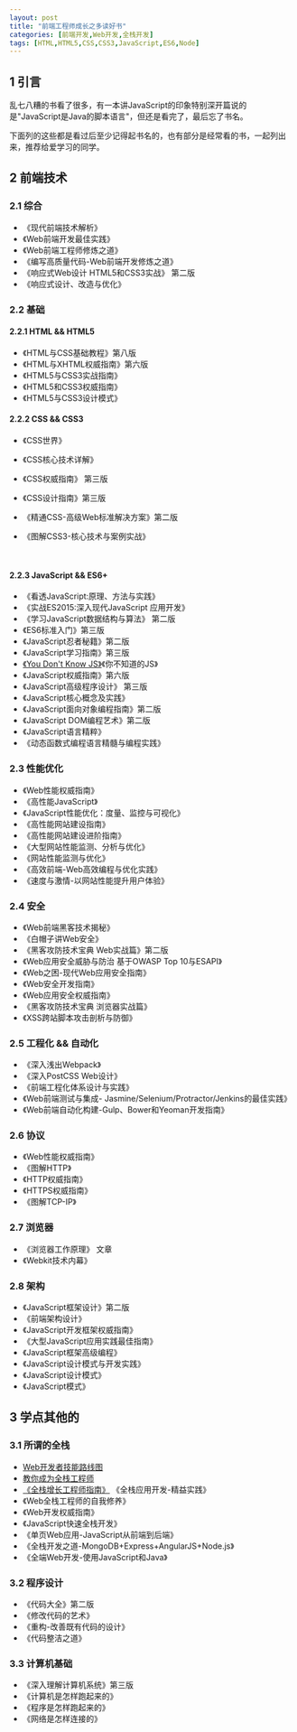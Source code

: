 ```yaml
---
layout: post
title: "前端工程师成长之多读好书"
categories: [前端开发,Web开发,全栈开发]
tags: [HTML,HTML5,CSS,CSS3,JavaScript,ES6,Node]
---
```




## 1 引言

乱七八糟的书看了很多，有一本讲JavaScript的印象特别深开篇说的是"JavaScript是Java的脚本语言"，但还是看完了，最后忘了书名。

下面列的这些都是看过后至少记得起书名的，也有部分是经常看的书，一起列出来，推荐给爱学习的同学。



## 2 前端技术

### 2.1 综合

- 《现代前端技术解析》
- 《Web前端开发最佳实践》
- 《Web前端工程师修炼之道》
- 《编写高质量代码-Web前端开发修炼之道》
- 《响应式Web设计 HTML5和CSS3实战》 第二版
- 《响应式设计、改造与优化》



### 2.2 基础

#### 2.2.1 HTML && HTML5

- 《HTML与CSS基础教程》第八版
- 《HTML与XHTML权威指南》第六版
- 《HTML5与CSS3实战指南》
- 《HTML5和CSS3权威指南》
- 《HTML5与CSS3设计模式》



#### 2.2.2 CSS && CSS3

- 《CSS世界》

- 《CSS核心技术详解》

- 《CSS权威指南》 第三版

- 《CSS设计指南》第三版

- 《精通CSS-高级Web标准解决方案》第二版

- 《图解CSS3-核心技术与案例实战》

  ​

#### 2.2.3 JavaScript && ES6+

- 《看透JavaScript:原理、方法与实践》
- 《实战ES2015:深入现代JavaScript 应用开发》
- 《学习JavaScript数据结构与算法》 第二版
- 《ES6标准入门》第三版
- 《JavaScript忍者秘籍》第二版
- 《JavaScript学习指南》第三版
-  [《You Don't Know JS》](https://github.com/getify/You-Dont-Know-JS)《你不知道的JS》
- 《JavaScript权威指南》第六版
- 《JavaScript高级程序设计》 第三版
- 《JavaScript核心概念及实践》
- 《JavaScript面向对象编程指南》第二版
- 《JavaScript DOM编程艺术》第二版
- 《JavaScript语言精粹》
- 《动态函数式编程语言精髓与编程实践》



### 2.3 性能优化

- 《Web性能权威指南》
- 《高性能JavaScript》
- 《JavaScript性能优化：度量、监控与可视化》
- 《高性能网站建设指南》
- 《高性能网站建设进阶指南》
- 《大型网站性能监测、分析与优化》
- 《网站性能监测与优化》
- 《高效前端-Web高效编程与优化实践》
- 《速度与激情-以网站性能提升用户体验》



### 2.4 安全

- 《Web前端黑客技术揭秘》
- 《白帽子讲Web安全》
- 《黑客攻防技术宝典 Web实战篇》第二版
- 《Web应用安全威胁与防治 基于OWASP Top 10与ESAPI》
- 《Web之困-现代Web应用安全指南》
- 《Web安全开发指南》
- 《Web应用安全权威指南》
- 《黑客攻防技术宝典 浏览器实战篇》
- 《XSS跨站脚本攻击剖析与防御》



### 2.5 工程化 && 自动化

- 《深入浅出Webpack》
- 《深入PostCSS Web设计》
- 《前端工程化体系设计与实践》
- 《Web前端测试与集成- Jasmine/Selenium/Protractor/Jenkins的最佳实践》
- 《Web前端自动化构建-Gulp、Bower和Yeoman开发指南》



### 2.6 协议

- 《Web性能权威指南》
- 《图解HTTP》
- 《HTTP权威指南》
- 《HTTPS权威指南》
- 《图解TCP-IP》



### 2.7 浏览器

- 《浏览器工作原理》 文章
- 《Webkit技术内幕》



### 2.8 架构

- 《JavaScript框架设计》第二版
- 《前端架构设计》
- 《JavaScript开发框架权威指南》
- 《大型JavaScript应用实践最佳指南》
- 《JavaScript框架高级编程》
- 《JavaScript设计模式与开发实践》
- 《JavaScript设计模式》
- 《JavaScript模式》



## 3 学点其他的

### 3.1 所谓的全栈

- [Web开发者技能路线图](https://github.com/kamranahmedse/developer-roadmap)
- [教你成为全栈工程师](http://www.shareditor.com/blogshow/?blogId=96)
- [《全栈增长工程师指南》](https://github.com/phodal/growth-ebook) 《全栈应用开发-精益实践》
- 《Web全栈工程师的自我修养》
- 《Web开发权威指南》
- 《JavaScript快速全栈开发》
- 《单页Web应用-JavaScript从前端到后端》
- 《全栈开发之道-MongoDB+Express+AngularJS+Node.js》
- 《全端Web开发-使用JavaScript和Java》




### 3.2 程序设计

- 《代码大全》第二版
- 《修改代码的艺术》
- 《重构-改善既有代码的设计》
- 《代码整洁之道》



### 3.3 计算机基础

- 《深入理解计算机系统》第三版
- 《计算机是怎样跑起来的》
- 《程序是怎样跑起来的》
- 《网络是怎样连接的》

